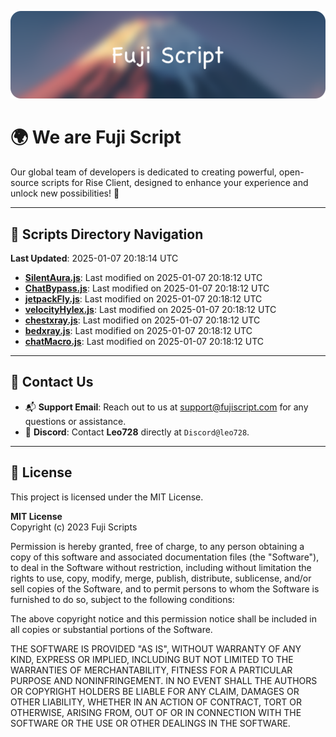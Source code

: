![Banner](.github/b.webp)

# 🌍 **We are Fuji Script**

Our global team of developers is dedicated to creating powerful, open-source scripts for Rise Client, designed to enhance your experience and unlock new possibilities! 🌟

---
<!-- SCRIPTS_NAVIGATION_START -->
## 📂 **Scripts Directory Navigation**

**Last Updated**: 2025-01-07 20:18:14 UTC

- **[SilentAura.js](scripts/SilentAura.js)**: Last modified on 2025-01-07 20:18:12 UTC
- **[ChatBypass.js](scripts/ChatBypass.js)**: Last modified on 2025-01-07 20:18:12 UTC
- **[jetpackFly.js](scripts/jetpackFly.js)**: Last modified on 2025-01-07 20:18:12 UTC
- **[velocityHylex.js](scripts/velocityHylex.js)**: Last modified on 2025-01-07 20:18:12 UTC
- **[chestxray.js](scripts/chestxray.js)**: Last modified on 2025-01-07 20:18:12 UTC
- **[bedxray.js](scripts/bedxray.js)**: Last modified on 2025-01-07 20:18:12 UTC
- **[chatMacro.js](scripts/chatMacro.js)**: Last modified on 2025-01-07 20:18:12 UTC

<!-- SCRIPTS_NAVIGATION_END -->

---

## 💬 **Contact Us**  
- 📬 **Support Email**: Reach out to us at [support@fujiscript.com](mailto:support@fujiscript.com) for any questions or assistance.  
- 💬 **Discord**: Contact **Leo728** directly at `Discord@leo728`.

---

## 📜 **License**

This project is licensed under the MIT License.  

**MIT License**  
Copyright (c) 2023 Fuji Scripts  

Permission is hereby granted, free of charge, to any person obtaining a copy of this software and associated documentation files (the "Software"), to deal in the Software without restriction, including without limitation the rights to use, copy, modify, merge, publish, distribute, sublicense, and/or sell copies of the Software, and to permit persons to whom the Software is furnished to do so, subject to the following conditions:  

The above copyright notice and this permission notice shall be included in all copies or substantial portions of the Software.  

THE SOFTWARE IS PROVIDED "AS IS", WITHOUT WARRANTY OF ANY KIND, EXPRESS OR IMPLIED, INCLUDING BUT NOT LIMITED TO THE WARRANTIES OF MERCHANTABILITY, FITNESS FOR A PARTICULAR PURPOSE AND NONINFRINGEMENT. IN NO EVENT SHALL THE AUTHORS OR COPYRIGHT HOLDERS BE LIABLE FOR ANY CLAIM, DAMAGES OR OTHER LIABILITY, WHETHER IN AN ACTION OF CONTRACT, TORT OR OTHERWISE, ARISING FROM, OUT OF OR IN CONNECTION WITH THE SOFTWARE OR THE USE OR OTHER DEALINGS IN THE SOFTWARE.  
